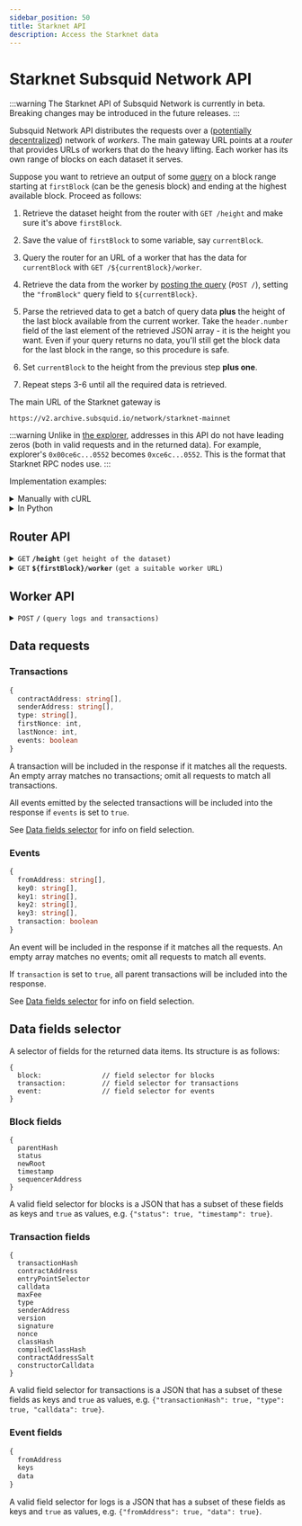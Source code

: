 ```yaml
---
sidebar_position: 50
title: Starknet API
description: Access the Starknet data
---
```


# Starknet Subsquid Network API

:::warning
The Starknet API of Subsquid Network is currently in beta. Breaking changes may be introduced in the future releases.
:::

Subsquid Network API distributes the requests over a ([potentially decentralized](/subsquid-network/public)) network of _workers_. The main gateway URL points at a _router_ that provides URLs of workers that do the heavy lifting. Each worker has its own range of blocks on each dataset it serves.

Suppose you want to retrieve an output of some [query](#worker-api) on a block range starting at `firstBlock` (can be the genesis block) and ending at the highest available block. Proceed as follows:

1. Retrieve the dataset height from the router with `GET /height` and make sure it's above `firstBlock`.

2. Save the value of `firstBlock` to some variable, say `currentBlock`.

3. Query the router for an URL of a worker that has the data for `currentBlock` with `GET /${currentBlock}/worker`.

4. Retrieve the data from the worker by [posting the query](#worker-api) (`POST /`), setting the `"fromBlock"` query field to `${currentBlock}`.

5. Parse the retrieved data to get a batch of query data **plus** the height of the last block available from the current worker. Take the `header.number` field of the last element of the retrieved JSON array - it is the height you want. Even if your query returns no data, you'll still get the block data for the last block in the range, so this procedure is safe.

6. Set `currentBlock` to the height from the previous step **plus one**.

7. Repeat steps 3-6 until all the required data is retrieved.

The main URL of the Starknet gateway is
```
https://v2.archive.subsquid.io/network/starknet-mainnet
```

:::warning
Unlike in [the explorer](https://starkscan.co), addresses in this API do not have leading zeros (both in valid requests and in the returned data). For example, explorer's `0x00ce6c...0552` becomes `0xce6c...0552`. This is the format that Starknet RPC nodes use.
:::

Implementation examples:

<details>

<summary>Manually with cURL</summary>

Suppose we want data on all txs sent by `Layerswap`/`0x19252b1deef483477c4d30cfcc3e5ed9c82fafea44669c182a45a01b4fdb97a` starting from block 600_000. The steps are:

1. Verify that the dataset has reached the required height:
   ```bash
   curl https://v2.archive.subsquid.io/network/starknet-mainnet/height
   ```
   Output
   ```
   632494
   ```

2. Remember that your current height is 600000.

3. Get a worker URL for the current height:
   ```bash
   curl https://v2.archive.subsquid.io/network/starknet-mainnet/600000/worker
   ```
   Output
   ```
   https://rb03.sqd-archive.net/worker/query/czM6Ly9zdGFya25ldC1tYWlubmV0
   ```

4. Retrieve the data from the current worker
   ```bash
   curl https://rb03.sqd-archive.net/worker/query/czM6Ly9zdGFya25ldC1tYWlubmV0 \
   -X 'POST' -H 'content-type: application/json' -H 'accept: application/json' \
   -d '{
       "type": "starknet",
       "fromBlock":600000,
       "toBlock":632494,
       "fields":{"transaction":{"transactionHash":true}},
       "transactions":[{"senderAddress":["0x19252b1deef483477c4d30cfcc3e5ed9c82fafea44669c182a45a01b4fdb97a"]}]
   }' | jq
   ```

   Output:
   ```json
   [
     {
       "header": {
         "number": 600000,
         "hash": "0x898fe7f61f5d662199d223de496988f221d150ed054f2fe5e681b2988b9e2c"
       },
       "transactions": []
     },
     {
       "header": {
         "number": 600007,
         "hash": "0x44aa251cee1baaf3f19accefd223ce5208815686c881bf645ffb3e3348a5ddc"
       },
       "transactions": [
         {
           "transactionIndex": 24,
           "transactionHash": "0x6a88edb0713769de4ad4d450df70911c3e9a7e8253c135c9574d0b3542ced18"
         }
       ]
     },
     ...
     {
       "header": {
         "number": 617979,
         "hash": "0x7f6a8516a91eefa6a65972c47002cbe3851e3c4287f670c914850960d29ca29"
       },
       "transactions": []
     }
   ]
   ```

5. Parse the retrieved data:
   - Grab the network data you requested from the list items with non-empty data fields (`transactions`, `events`). For the example above, this data will include the txn `0x6a88...`.
   - Observe that we received the data up to and including block 617979.

6. To get the rest of the data, update the current height to 617979 and go to step 3.
   - Note how the worker URL you're getting while repeating step 3 points to a different host than before. This is how data storage and reads are distributed across the Subsquid Network.

7. Repeat steps 3 through 6 until the dataset height of 632494 is reached.

</details>

<details>

<summary>In Python</summary>

```python
def get_text(url: str) -> str:
    res = requests.get(url)
    res.raise_for_status()
    return res.text

def dump(
    gateway_url: str,
    query: Query,
    first_block: int,
    last_block: int
) -> None:
    assert 0 <= first_block <= last_block
    query = dict(query)  # copy query to mess with it later

    dataset_height = int(get_text(f'{gateway_url}/height'))
    next_block = first_block
    last_block = min(last_block, dataset_height)

    while next_block <= last_block:
        worker_url = get_text(f'{gateway_url}/{next_block}/worker')

        query['fromBlock'] = next_block
        query['toBlock'] = last_block
        res = requests.post(worker_url, json=query)
        res.raise_for_status()
        blocks = res.json()

        last_processed_block = blocks[-1]['header']['number']
        next_block = last_processed_block + 1
        for block in blocks:
            print(json.dumps(block))
```
Full code [here](https://gist.github.com/eldargab/2e007a293ac9f82031d023f1af581a7d).

</details>

## Router API

<details>

<summary><code>GET</code> <code><b>/height</b></code> <code>(get height of the dataset)</code></summary>

**Example response:** `632494`.

</details>

<details>

<summary><code>GET</code> <code><b>$&#123;firstBlock&#125;/worker</b></code> <code>(get a suitable worker URL)</code></summary>

The returned worker is capable of processing `POST /` requests in which the `"fromBlock"` field is equal to `${firstBlock}`.

**Example response:** `https://rb06.sqd-archive.net/worker/query/czM6Ly9zdGFya25ldC1tYWlubmV0`.

</details>

## Worker API

<details>

<summary><code>POST</code> <code><b>/</b></code> <code>(query logs and transactions)</code></summary>

##### Query Fields

- **type**: `"starknet"`.
- **fromBlock**: Block number to start from (inclusive).
- **toBlock**: (optional) Block number to end on (inclusive). If this is not given, the query will go on for a fixed amount of time or until it reaches the height of the dataset.
- **includeAllBlocks**: (optional) If true, the Network will include blocks that contain no data selected by data requests into its response.
- **fields**: (optional) A [selector](#data-fields-selector) of data fields to retrieve. Common for all data items.
- **transactions**: (optional) A list of [transaction requests](#transactions). An empty list requests no data.
- **events**: (optional) A list of [event requests](#events). An empty list requests no data.

The response is a JSON array of per-block data items that covers a block range starting from `fromBlock`. The last block of the range is determined by the worker. You can find it by looking at the `header.number` field of the last element in the response array.

The first and the last block in the range are returned even if all data requests return no data for the range.

In most cases the returned range will not contain all the range requested by the user (i.e. the last block of the range will not be `toBlock`). To continue, [retrieve a new worker URL](#router-api) for blocks starting at the end of the current range *plus one block* and repeat the query with an updated value of `fromBlock`.

<details>

<summary>

##### Example Request
</summary>

```json
{
  "type": "starknet",
  "fromBlock":632000,
  "toBlock":632494,
  "fields": {
    "block": {
      "timestamp": true
    },
    "event": {
      "keys": true,
      "data": true
    },
    "transaction": {
      "transactionHash":true
    }
  },
  "events": [
    {
      "fromAddress": [
        "0x19252b1deef483477c4d30cfcc3e5ed9c82fafea44669c182a45a01b4fdb97a"
      ],
      "transaction": true
    }
  ]
}
```

</details>

<details>

<summary>

##### Example Response
</summary>

```json
[
  {
    "header": {
      "number": 632000,
      "hash": "0xdfebe2b6af20dfe7f27d5fe8b1b4e8ee48ad812ce9bfd9c756c9db7dbcdb22",
      "timestamp": 1712950160
    },
    "transactions": [
      {
        "transactionIndex": 110,
        "transactionHash": "0x151fa3c8633e6ed71301af4afc8f73a141ef39cca1d51d0f72d66a11911e2f3"
      },
      {
        "transactionIndex": 306,
        "transactionHash": "0x7e1c307624c5c78e311e2a08f0355dfef80e6fc6ed47c64ceda757e044f2c85"
      }
    ],
    "events": [
      {
        "transactionIndex": 110,
        "eventIndex": 1,
        "keys": [
          "0x1dcde06aabdbca2f80aa51392b345d7549d7757aa855f7e37f5d335ac8243b1",
          "0x151fa3c8633e6ed71301af4afc8f73a141ef39cca1d51d0f72d66a11911e2f3"
        ],
        "data": [
          "0x1",
          "0x1",
          "0x1"
        ]
      },
      {
        "transactionIndex": 306,
        "eventIndex": 1,
        "keys": [
          "0x1dcde06aabdbca2f80aa51392b345d7549d7757aa855f7e37f5d335ac8243b1",
          "0x7e1c307624c5c78e311e2a08f0355dfef80e6fc6ed47c64ceda757e044f2c85"
        ],
        "data": [
          "0x1",
          "0x1",
          "0x1"
        ]
      }
    ]
  },
  ...
  {
    "header": {
      "number": 632492,
      "hash": "0x440ee029f2a970b2546eb39ab23075659ec8e0246c94f62d21e21f912dfb58d",
      "timestamp": 1713049189
    },
    "transactions": [
      {
        "transactionIndex": 125,
        "transactionHash": "0x61bd3d233cfe9cb387f3b016127ffb0d66d265c2593f80a317404e2f3c334bb"
      }
    ],
    "events": [
      {
        "transactionIndex": 125,
        "eventIndex": 1,
        "keys": [
          "0x1dcde06aabdbca2f80aa51392b345d7549d7757aa855f7e37f5d335ac8243b1",
          "0x61bd3d233cfe9cb387f3b016127ffb0d66d265c2593f80a317404e2f3c334bb"
        ],
        "data": [
          "0x1",
          "0x1",
          "0x1"
        ]
      }
    ]
  },
  {
    "header": {
      "number": 632494,
      "hash": "0x2782c5ca3f1d3eb2e4c085fc17908b9b86bfe91807cd452374bcb40b2245925",
      "timestamp": 1713049569
    },
    "transactions": [],
    "events": []
  }
]
```
</details>

</details>

## Data requests

### Transactions

```ts
{
  contractAddress: string[],
  senderAddress: string[],
  type: string[],
  firstNonce: int,
  lastNonce: int,
  events: boolean
}
```
A transaction will be included in the response if it matches all the requests. An empty array matches no transactions; omit all requests to match all transactions.

All events emitted by the selected transactions will be included into the response if `events` is set to `true`.

See [Data fields selector](#data-fields-selector) for info on field selection.

### Events

```ts
{
  fromAddress: string[],
  key0: string[],
  key1: string[],
  key2: string[],
  key3: string[],
  transaction: boolean
}
```
An event will be included in the response if it matches all the requests. An empty array matches no events; omit all requests to match all events.

If `transaction` is set to `true`, all parent transactions will be included into the response.

See [Data fields selector](#data-fields-selector) for info on field selection.

## Data fields selector

A selector of fields for the returned data items. Its structure is as follows:

```
{
  block:               // field selector for blocks
  transaction:         // field selector for transactions
  event:               // field selector for events
}
```

### Block fields

```
{
  parentHash
  status
  newRoot
  timestamp
  sequencerAddress
}
```
A valid field selector for blocks is a JSON that has a subset of these fields as keys and `true` as values, e.g. `{"status": true, "timestamp": true}`.

### Transaction fields

```
{
  transactionHash
  contractAddress
  entryPointSelector
  calldata
  maxFee
  type
  senderAddress
  version
  signature
  nonce
  classHash
  compiledClassHash
  contractAddressSalt
  constructorCalldata
}
```
A valid field selector for transactions is a JSON that has a subset of these fields as keys and `true` as values, e.g. `{"transactionHash": true, "type": true, "calldata": true}`.

### Event fields

```ts
{
  fromAddress
  keys
  data
}
```
A valid field selector for logs is a JSON that has a subset of these fields as keys and `true` as values, e.g. `{"fromAddress": true, "data": true}`.
